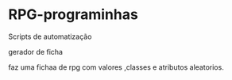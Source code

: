 # RPG-programinhas
Scripts de automatização

gerador de ficha

faz uma fichaa de rpg com valores ,classes e atributos aleatorios.

